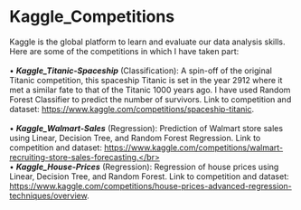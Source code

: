 # Kaggle_Competitions
Kaggle is the global platform to learn and evaluate our data analysis skills. Here are some of the competitions in which I have taken part:</br> </br>
• ***Kaggle_Titanic-Spaceship*** (Classification): A spin-off of the original Titanic competition, this spaceship Titanic is set in the year 2912 where it met a similar fate to that of the Titanic 1000 years ago. I have used Random Forest Classifier to predict the number of survivors. Link to competition and dataset: https://www.kaggle.com/competitions/spaceship-titanic. </br> </br>
• ***Kaggle_Walmart-Sales*** (Regression): Prediction of Walmart store sales using Linear, Decision Tree, and Random Forest Regression. Link to competition and dataset: https://www.kaggle.com/competitions/walmart-recruiting-store-sales-forecasting.</br></br>
• ***Kaggle_House-Prices*** (Regression): Regression of house prices using Linear, Decision Tree, and Random Forest. Link to competition and dataset: https://www.kaggle.com/competitions/house-prices-advanced-regression-techniques/overview. </br></br>
